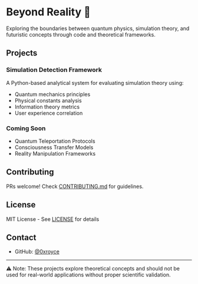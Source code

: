 # Beyond Reality 🌌

Exploring the boundaries between quantum physics, simulation theory, and futuristic concepts through code and theoretical frameworks.

## Projects

### Simulation Detection Framework
A Python-based analytical system for evaluating simulation theory using:
- Quantum mechanics principles
- Physical constants analysis 
- Information theory metrics
- User experience correlation

### Coming Soon
- Quantum Teleportation Protocols
- Consciousness Transfer Models
- Reality Manipulation Frameworks

## Contributing
PRs welcome! Check [CONTRIBUTING.md](CONTRIBUTING.md) for guidelines.

## License
MIT License - See [LICENSE](LICENSE) for details

## Contact
- GitHub: [@0xroyce](https://github.com/0xroyce)

---
⚠️ Note: These projects explore theoretical concepts and should not be used for real-world applications without proper scientific validation.

